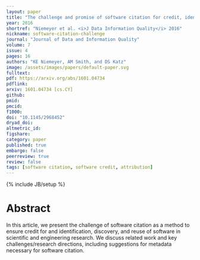 ```yaml
---
layout: paper
title: "The challenge and promise of software citation for credit, identification, discovery, and reuse"
year: 2016
shortref: "Niemeyer et al. <i>J Data Information Quality</i> 2016"
nickname: software-citation-challenge
journal: "Journal of Data and Information Quality"
volume: 7
issue: 4
pages: 16
authors: "KE Niemeyer, AM Smith, and DS Katz"
image: /assets/images/papers/default-paper.svg
fulltext:
pdf: https://arxiv.org/abs/1601.04734
pdflink:
arxiv: 1601.04734 [cs.CY]
github:
pmid:
pmcid:
f1000:
doi: "10.1145/2968452"
dryad_doi:
altmetric_id:
figshare:
category: paper
published: true
embargo: false
peerreview: true
review: false
tags: [software citation, software credit, attribution]
---
```

{% include JB/setup %}

# Abstract

In this article, we present the challenge of software citation as a method to ensure credit for and identification, discovery, and reuse of software in scientific and engineering research. We discuss related work and key challenges/research directions, including suggestions for metadata necessary for software citation.
